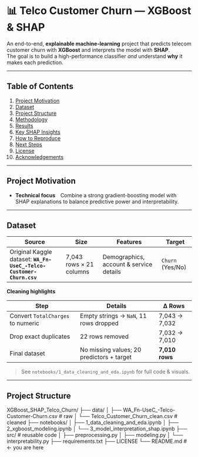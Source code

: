 # 📊 Telco Customer Churn — XGBoost & SHAP

An end-to-end, **explainable machine-learning** project that predicts telecom customer churn with **XGBoost** and interprets the model with **SHAP**.  
The goal is to build a high-performance classifier *and* understand **why** it makes each prediction.

---

## Table of Contents
1. [Project Motivation](#project-motivation)  
2. [Dataset](#dataset)  
3. [Project Structure](#project-structure)  
4. [Methodology](#methodology)  
5. [Results](#results)  
6. [Key SHAP Insights](#key-shap-insights)  
7. [How to Reproduce](#how-to-reproduce)  
8. [Next Steps](#next-steps)  
9. [License](#license)  
10. [Acknowledgements](#acknowledgements)  

---

## Project Motivation
- **Technical focus** Combine a strong gradient-boosting model with SHAP explanations to balance predictive power and interpretability.

---

## Dataset
| Source | Size | Features | Target |
|--------|------|----------|--------|
| Original Kaggle dataset: **`WA_Fn-UseC_-Telco-Customer-Churn.csv`** | 7,043 rows × 21 columns | Demographics, account & service details | `Churn` (Yes/No) |

**Cleaning highlights**

| Step | Details | Δ Rows |
|------|---------|-------|
| Convert `TotalCharges` to numeric | Empty strings → `NaN`, 11 rows dropped | 7,043 → 7,032 |
| Drop exact duplicates | 22 rows removed | 7,032 → 7,010 |
| Final dataset | No missing values; 20 predictors + target | **7,010 rows** |

> See `notebooks/1_data_cleaning_and_eda.ipynb` for full code & visuals.

---

## Project Structure
XGBoost_SHAP_Telco_Churn/
├── data/
│ ├── WA_Fn-UseC_-Telco-Customer-Churn.csv # raw
│ └── Telco_Customer_Churn_clean.csv # cleaned
├── notebooks/
│ ├── 1_data_cleaning_and_eda.ipynb
│ ├── 2_xgboost_modeling.ipynb
│ └── 3_model_interpretation_shap.ipynb
├── src/ # reusable code
│ ├── preprocessing.py
│ ├── modeling.py
│ └── interpretability.py
├── requirements.txt
├── LICENSE
└── README.md # ← you are here
